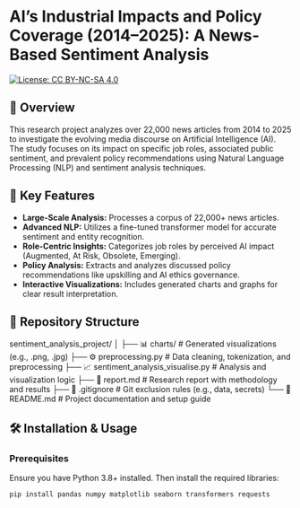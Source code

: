# AI’s Industrial Impacts and Policy Coverage (2014–2025): A News-Based Sentiment Analysis

[![License: CC BY-NC-SA 4.0](https://img.shields.io/badge/License-CC_BY--NC--SA_4.0-lightgrey.svg)](https://creativecommons.org/licenses/by-nc-sa/4.0/)

## 📌 Overview
This research project analyzes over 22,000 news articles from 2014 to 2025 to investigate the evolving media discourse on Artificial Intelligence (AI). The study focuses on its impact on specific job roles, associated public sentiment, and prevalent policy recommendations using Natural Language Processing (NLP) and sentiment analysis techniques.

## 🎯 Key Features
- **Large-Scale Analysis:** Processes a corpus of 22,000+ news articles.
- **Advanced NLP:** Utilizes a fine-tuned transformer model for accurate sentiment and entity recognition.
- **Role-Centric Insights:** Categorizes job roles by perceived AI impact (Augmented, At Risk, Obsolete, Emerging).
- **Policy Analysis:** Extracts and analyzes discussed policy recommendations like upskilling and AI ethics governance.
- **Interactive Visualizations:** Includes generated charts and graphs for clear result interpretation.

## 📂 Repository Structure


sentiment_analysis_project/
│
├── 📊 charts/ # Generated visualizations (e.g., .png, .jpg)
├── ⚙️ preprocessing.py # Data cleaning, tokenization, and preprocessing
├── 📈 sentiment_analysis_visualise.py # Analysis and visualization logic
├── 📄 report.md # Research report with methodology and results
├── 🔐 .gitignore # Git exclusion rules (e.g., data, secrets)
└── 📖 README.md # Project documentation and setup guide

## 🛠️ Installation & Usage

### Prerequisites
Ensure you have Python 3.8+ installed. Then install the required libraries:
```bash
pip install pandas numpy matplotlib seaborn transformers requests
